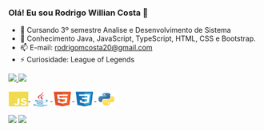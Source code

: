 ### Olá! Eu sou Rodrigo Willian Costa 👋
- 🔭 Cursando 3º semestre Analise e Desenvolvimento de Sistema
- 🌱 Conhecimento Java, JavaScript, TypeScript, HTML, CSS e Bootstrap. 
- 📫 E-mail: rodrigomcosta20@gmail.com
- ⚡ Curiosidade: League of Legends

<div>
  <a href="https://github.com/Rodr1gocosta">
  <img height="180em" src="https://github-readme-stats.vercel.app/api?username=Rodr1gocosta&show_icons=true&theme=dark&include_all_commits=true&count_private=true"/>
  <img height="180em" src="https://github-readme-stats.vercel.app/api/top-langs/?username=Rodr1gocosta&layout=compact&langs_count=7&theme=dark"/>
</div>
  
 <div style="display: inline_block"><br>
  <img align="center" alt="Rod-Js" height="30" width="40" src="https://raw.githubusercontent.com/devicons/devicon/master/icons/javascript/javascript-plain.svg">
  <img align="center" alt="Rod-Java" height="30" width="40" src="https://raw.githubusercontent.com/devicons/devicon/master/icons/java/java-original.svg">
  <img align="center" alt="Rod-HTML" height="30" width="40" src="https://raw.githubusercontent.com/devicons/devicon/master/icons/html5/html5-original.svg">
  <img align="center" alt="Rod-CSS" height="30" width="40" src="https://raw.githubusercontent.com/devicons/devicon/master/icons/css3/css3-original.svg">
  <img align="center" alt="Rod-Python" height="30" width="40" src="https://raw.githubusercontent.com/devicons/devicon/master/icons/python/python-original.svg">
</div>
 
<br>
 
<div>
 <a href="https://www.linkedin.com/in/rodmcosta/" target="_blank"><img src="https://img.shields.io/badge/-LinkedIn-%230077B5?style=for-the-badge&logo=linkedin&logoColor=white" target="_blank"></a> 
 <a href="https://www.instagram.com/rodr1gocosta/" target="_blank"><img src="https://img.shields.io/badge/-Instagram-%23E4405F?style=for-the-badge&logo=instagram&logoColor=white" target="_blank"></a>
 </div>
